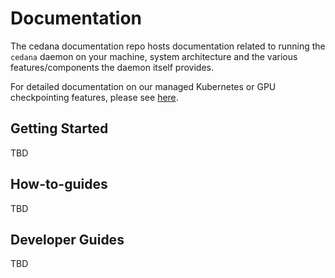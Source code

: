 # Documentation 

The cedana documentation repo hosts documentation related to running the `cedana` daemon on your machine, system architecture and the various features/components the daemon itself provides. 

For detailed documentation on our managed Kubernetes or GPU checkpointing features, please see [here](https://docs.cedana.ai). 

## Getting Started 
TBD 

## How-to-guides 
TBD 

## Developer Guides 
TBD 
